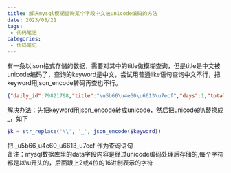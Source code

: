 ```yaml
---
title: 解决mysql模糊查询某个字段中文被unicode编码的方法
date: 2023/08/21
tags:
 - 代码笔记
categories:
 - 代码笔记
---
```


有一条以json格式存储的数据，需要对其中的title做模糊查询，但是title是中文被unicode编码了，查询的keyword是中文，尝试用普通like语句查询中文不行，把keyword用json_encode转码再查也不行。
``` json
{"daily_id":79821798,"title":"\u5b66\u4e60\u6613\u7ecf","days":1,"total_days":1,"icon":"xx"}
```
解决办法：先把keyword用json_encode转成unicode，然后把unicode的\替换成_，如下
``` php
$k = str_replace('\\', '_', json_encode($keyword))
```
把 _u5b66_u4e60_u6613_u7ecf 作为查询语句\
备注：mysql数据库里的data字段内容是经过unicode编码处理后存储的,每个字符都是以\u开头的，后面跟上2或4位的16进制表示的字符